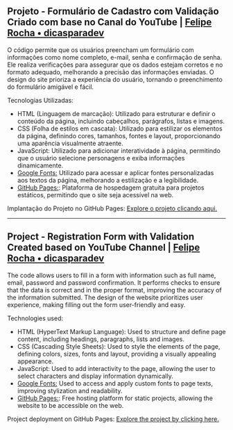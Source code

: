 ## Projeto - Formulário de Cadastro com Validação <br> Criado com base no Canal do YouTube | [Felipe Rocha • dicasparadev](https://www.youtube.com/@dicasparadevs)

O código permite que os usuários preencham um formulário com informações como nome completo, e-mail, senha e confirmação de senha.
Ele realiza verificações para assegurar que os dados estejam corretos e no formato adequado, melhorando a precisão das informações enviadas.
O design do site prioriza a experiência do usuário, tornando o preenchimento do formulário amigável e fácil.

Tecnologias Utilizadas:
* HTML (Linguagem de marcação): Utilizado para estruturar e definir o conteúdo da página, incluindo cabeçalhos, parágrafos, listas e imagens.
* CSS (Folha de estilos em cascata): Utilizado para estilizar os elementos da página, definindo cores, tamanhos, fontes e layout, proporcionando uma aparência visualmente atraente.
* JavaScript: Utilizado para adicionar interatividade à página, permitindo que o usuário selecione personagens e exiba informações dinamicamente.
* [Google Fonts:](https://fonts.google.com/) Utilizado para acessar e aplicar fontes personalizadas aos textos da página, melhorando a estilização e a legibilidade.
* [GitHub Pages:](https://pages.github.com/): Plataforma de hospedagem gratuita para projetos estáticos, permitindo que o site seja acessível na web.

Implantação do Projeto no GitHub Pages: [Explore o projeto clicando aqui.](https://jcddsj01.github.io/formulario-com-validacao/)

---

## Project - Registration Form with Validation <br> Created based on YouTube Channel | [Felipe Rocha • dicasparadev](https://www.youtube.com/@dicasparadevs)

The code allows users to fill in a form with information such as full name, email, password and password confirmation.
It performs checks to ensure that the data is correct and in the proper format, improving the accuracy of the information submitted.
The design of the website prioritizes user experience, making filling out the form user-friendly and easy.

Technologies used:
* HTML (HyperText Markup Language): Used to structure and define page content, including headings, paragraphs, lists and images.
* CSS (Cascading Style Sheets): Used to style the elements of the page, defining colors, sizes, fonts and layout, providing a visually appealing appearance.
* JavaScript: Used to add interactivity to the page, allowing the user to select characters and display information dynamically.
* [Google Fonts:](https://fonts.google.com/) Used to access and apply custom fonts to page texts, improving stylization and readability.
* [GitHub Pages:](https://pages.github.com/): Free hosting platform for static projects, allowing the website to be accessible on the web.

Project deployment on GitHub Pages: [Explore the project by clicking here.](https://jcddsj01.github.io/formulario-com-validacao/)
